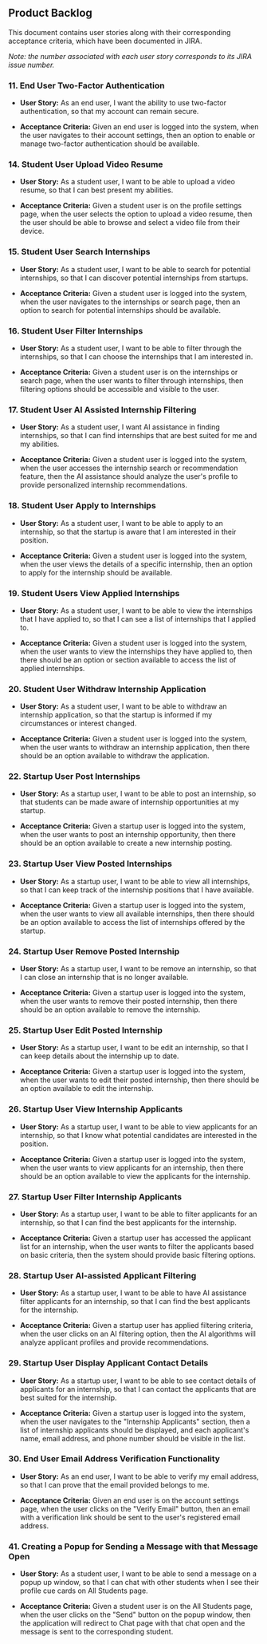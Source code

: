 ## Product Backlog

This document contains user stories along with their corresponding acceptance criteria, which have been documented in JIRA.

*Note: the number associated with each user story corresponds to its JIRA issue number.*

### 11. End User Two-Factor Authentication

- **User Story:**
As an end user,
I want the ability to use two-factor authentication,
so that my account can remain secure.

- **Acceptance Criteria:**
Given an end user is logged into the system,
when the user navigates to their account settings,
then an option to enable or manage two-factor authentication should be available.

### 14. Student User Upload Video Resume

- **User Story:**
As a student user,
I want to be able to upload a video resume,
so that I can best present my abilities.

- **Acceptance Criteria:**
Given a student user is on the profile settings page,
when the user selects the option to upload a video resume,
then the user should be able to browse and select a video file from their device.

### 15. Student User Search Internships

- **User Story:**
As a student user,
I want to be able to search for potential internships,
so that I can discover potential internships from startups.

- **Acceptance Criteria:**
Given a student user is logged into the system,
when the user navigates to the internships or search page,
then an option to search for potential internships should be available.

### 16. Student User Filter Internships

- **User Story:**
As a student user,
I want to be able to filter through the internships,
so that I can choose the internships that I am interested in.

- **Acceptance Criteria:**
Given a student user is on the internships or search page,
when the user wants to filter through internships,
then filtering options should be accessible and visible to the user.

### 17. Student User AI Assisted Internship Filtering

- **User Story:**
As a student user,
I want AI assistance in finding internships,
so that I can find internships that are best suited for me and my abilities.

- **Acceptance Criteria:**
Given a student user is logged into the system,
when the user accesses the internship search or recommendation feature,
then the AI assistance should analyze the user's profile to provide personalized internship recommendations.

### 18. Student User Apply to Internships

- **User Story:**
As a student user,
I want to be able to apply to an internship,
so that the startup is aware that I am interested in their position.

- **Acceptance Criteria:**
Given a student user is logged into the system,
when the user views the details of a specific internship,
then an option to apply for the internship should be available.

### 19. Student Users View Applied Internships

- **User Story:**
As a student user,
I want to be able to view the internships that I have applied to,
so that I can see a list of internships that I applied to.

- **Acceptance Criteria:**
Given a student user is logged into the system,
when the user wants to view the internships they have applied to,
then there should be an option or section available to access the list of applied internships.

### 20. Student User Withdraw Internship Application

- **User Story:**
As a student user,
I want to be able to withdraw an internship application,
so that the startup is informed if my circumstances or interest changed.

- **Acceptance Criteria:**
Given a student user is logged into the system,
when the user wants to withdraw an internship application,
then there should be an option available to withdraw the application.

### 22. Startup User Post Internships

- **User Story:**
As a startup user,
I want to be able to post an internship,
so that students can be made aware of internship opportunities at my startup.

- **Acceptance Criteria:**
Given a startup user is logged into the system,
when the user wants to post an internship opportunity,
then there should be an option available to create a new internship posting.

### 23. Startup User View Posted Internships

- **User Story:**
As a startup user,
I want to be able to view all internships,
so that I can keep track of the internship positions that I have available.

- **Acceptance Criteria:**
Given a startup user is logged into the system,
when the user wants to view all available internships,
then there should be an option available to access the list of internships offered by the startup.

### 24. Startup User Remove Posted Internship

- **User Story:**
As a startup user,
I want to be remove an internship,
so that I can close an internship that is no longer available.

- **Acceptance Criteria:**
Given a startup user is logged into the system,
when the user wants to remove their posted internship,
then there should be an option available to remove the internship.

### 25. Startup User Edit Posted Internship

- **User Story:**
As a startup user,
I want to be edit an internship,
so that I can keep details about the internship up to date.

- **Acceptance Criteria:**
Given a startup user is logged into the system,
when the user wants to edit their posted internship,
then there should be an option available to edit the internship.

### 26. Startup User View Internship Applicants

- **User Story:**
As a startup user,
I want to be able to view applicants for an internship,
so that I know what potential candidates are interested in the position.

- **Acceptance Criteria:**
Given a startup user is logged into the system,
when the user wants to view applicants for an internship,
then there should be an option available to view the applicants for the internship.

### 27. Startup User Filter Internship Applicants

- **User Story:**
As a startup user,
I want to be able to filter applicants for an internship,
so that I can find the best applicants for the internship.

- **Acceptance Criteria:**
Given a startup user has accessed the applicant list for an internship,
when the user wants to filter the applicants based on basic criteria,
then the system should provide basic filtering options.

### 28. Startup User AI-assisted Applicant Filtering

- **User Story:**
As a startup user,
I want to be able to have AI assistance filter applicants for an internship,
so that I can find the best applicants for the internship.

- **Acceptance Criteria:**
Given a startup user has applied filtering criteria,
when the user clicks on an AI filtering option,
then the AI algorithms will analyze applicant profiles and provide recommendations.

### 29. Startup User Display Applicant Contact Details

- **User Story:**
As a startup user,
I want to be able to see contact details of applicants for an internship,
so that I can contact the applicants that are best suited for the internship.

- **Acceptance Criteria:**
Given a startup user is logged into the system,
when the user navigates to the "Internship Applicants" section,
then a list of internship applicants should be displayed,
and each applicant's name, email address, and phone number should be visible in the list.

### 30. End User Email Address Verification Functionality

- **User Story:**
As an end user,
I want to be able to verify my email address,
so that I can prove that the email provided belongs to me.

- **Acceptance Criteria:**
Given an end user is on the account settings page,
when the user clicks on the "Verify Email" button,
then an email with a verification link should be sent to the user's registered email address.

### 41. Creating a Popup for Sending a Message with that Message Open

- **User Story:**
As a student user,
I want to be able to send a message on a popup up window,
so that I can chat with other students when I see their profile cue cards on All Students page.

- **Acceptance Criteria:**
Given a student user is on the All Students page,
when the user clicks on the "Send" button on the popup window,
then the application will redirect to Chat page with that chat open and the message is sent to the corresponding student.
